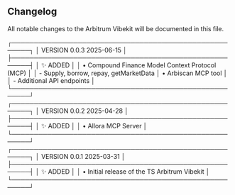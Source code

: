 ## Changelog

All notable changes to the Arbitrum Vibekit will be documented in this file.

┌──────────────────────────────────────────────────────┐
│ VERSION 0.0.3                             2025-06-15 │
├──────────────────────────────────────────────────────┤
│ ✨ ADDED                                             │
│ • Compound Finance Model Context Protocol (MCP)      │
│   - Supply, borrow, repay, getMarketData
│ • Arbiscan MCP tool                                   │
│   - Additional API endpoints                          │
└──────────────────────────────────────────────────────┘
┌──────────────────────────────────────────────────────┐
│ VERSION 0.0.2                             2025-04-28 │
├──────────────────────────────────────────────────────┤
│ ✨ ADDED                                             │
│ • Allora MCP Server                                  │
└──────────────────────────────────────────────────────┘
┌──────────────────────────────────────────────────────┐
│ VERSION 0.0.1                             2025-03-31 │
├──────────────────────────────────────────────────────┤
│ ✨ ADDED                                             │
│ • Initial release of the TS Arbitrum Vibekit         │
└──────────────────────────────────────────────────────┘
